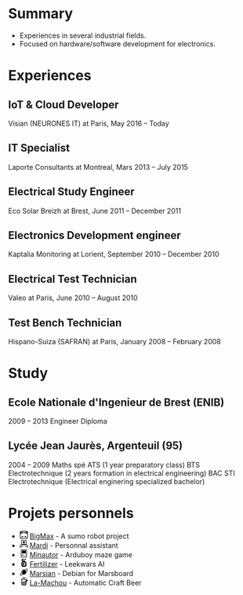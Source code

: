 # Summary

* Experiences in several industrial fields.
* Focused on hardware/software development for electronics.

# Experiences

## IoT & Cloud Developer
Visian (NEURONES IT) at Paris,
May 2016 – Today

## IT Specialist
Laporte Consultants at Montreal,
Mars 2013 – July 2015

## Electrical Study Engineer
Eco Solar Breizh at Brest,
June 2011 – December 2011

## Electronics Development engineer
Kaptalia Monitoring at Lorient,
September 2010 – December 2010

## Electrical Test Technician
Valeo at Paris,
June 2010 – August 2010

## Test Bench Technician
Hispano-Suiza (SAFRAN) at Paris,
January 2008 – February 2008

# Study

## Ecole Nationale d'Ingenieur de Brest (ENIB)
2009 – 2013
Engineer Diploma

## Lycée Jean Jaurès, Argenteuil (95)
2004 – 2009
Maths spé ATS (1 year preparatory class)
BTS Electrotechnique (2 years formation in electrical engineering)
BAC STI Electrotechnique (Electrical enginering specialized bachelor)

# Projets personnels
* <img src="./img/sumo.png" alt="ir"> [BigMax](https://www.maxime.hanicotte.net/BigMax/) - A sumo robot project
* <img src="./img/mardi.png" alt="ir"> [Mardi](https://www.maxime.hanicotte.net/Mardi/) - Personnal assistant
* <img src="./img/ardu.png" alt="ir"> [Minautor](https://www.maxime.hanicotte.net/Minotaur/) - Arduboy maze game
* <img src="./img/spray.png" alt="ir"> [Fertilizer](https://www.maxime.hanicotte.net/Fertilizer/) - Leekwars AI
* <img src="./img/mars.png" alt="ir"> [Marsian](https://www.maxime.hanicotte.net/Marsian/) - Debian for Marsboard
* <img src="./img/brew.png" alt="ir"> [La-Machou](https://www.maxime.hanicotte.net/La-Machou/) - Automatic Craft Beer
